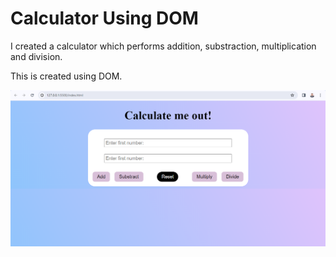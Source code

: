 # Calculator Using DOM
I created a calculator which performs addition, substraction, multiplication and division.

This is created using DOM. 

![Screenshot](output.png)